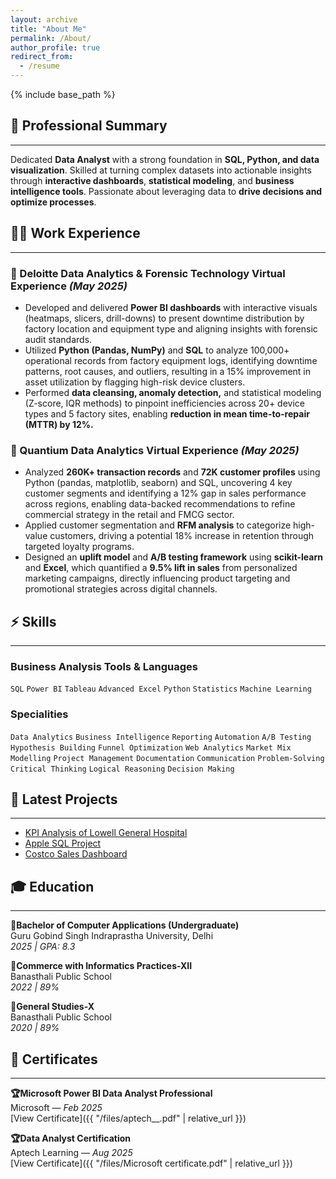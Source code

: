 ```yaml
---
layout: archive
title: "About Me"
permalink: /About/
author_profile: true
redirect_from:
  - /resume
---
```



{% include base_path %}
## **💼 Professional Summary**
---
Dedicated **Data Analyst** with a strong foundation in **SQL, Python, and data visualization**. Skilled at turning complex datasets into actionable insights through **interactive dashboards**, **statistical modeling**, and **business intelligence tools**. Passionate about leveraging data to **drive decisions and optimize processes**.



## **🧑‍💻 Work Experience**
---
### 🔹 Deloitte Data Analytics & Forensic Technology Virtual Experience *(May 2025)*  
- Developed and delivered **Power BI dashboards** with interactive visuals (heatmaps, slicers, drill-downs) to present downtime distribution by factory location and equipment type and aligning insights with forensic audit standards.  
- Utilized **Python (Pandas, NumPy)** and **SQL** to analyze 100,000+ operational records from factory equipment logs, identifying downtime patterns, root causes, and outliers, resulting in a 15% improvement in asset utilization by flagging high-risk device clusters.  
- Performed **data cleansing, anomaly detection,** and statistical modeling (Z-score, IQR methods) to pinpoint inefficiencies across 20+ device types and 5 factory sites, enabling **reduction in mean time-to-repair (MTTR) by 12%.**  

### 🔹 Quantium Data Analytics Virtual Experience *(May 2025)*  
- Analyzed **260K+ transaction records** and **72K customer profiles** using Python (pandas, matplotlib, seaborn) and SQL, uncovering 4 key customer segments and identifying a 12% gap in sales performance across regions, enabling data-backed recommendations to refine commercial strategy in the retail and FMCG sector.  
- Applied customer segmentation and **RFM analysis** to categorize high-value customers, driving a potential 18% increase in retention through targeted loyalty programs.  
- Designed an **uplift model** and **A/B testing framework** using **scikit-learn** and **Excel**, which quantified a **9.5% lift in sales** from personalized marketing campaigns, directly influencing product targeting and promotional strategies across digital channels.  


## **⚡ Skills**
---
### Business Analysis Tools & Languages  
`SQL` `Power BI` `Tableau` `Advanced Excel` `Python` `Statistics` `Machine Learning`

### Specialities  
`Data Analytics` `Business Intelligence` `Reporting` `Automation` `A/B Testing` `Hypothesis Building` `Funnel Optimization` `Web Analytics` `Market Mix Modelling` `Project Management` `Documentation` `Communication` `Problem-Solving` `Critical Thinking` `Logical Reasoning` `Decision Making`

## 🚀 Latest Projects
---

- [KPI Analysis of Lowell General Hospital](/portfolio/Lowell-general-hospital-analysis/)
- [Apple SQL Project](/portfolio/Apple-SQL-Project/)
- [Costco Sales Dashboard](/portfolio/Costco-Sales-Dashboard/)



## **🎓 Education**
---
**📗Bachelor of Computer Applications (Undergraduate)**  
Guru Gobind Singh Indraprastha University, Delhi  
*2025 | GPA: 8.3*  

**📗Commerce with Informatics Practices-XII**  
Banasthali Public School  
*2022 | 89%*  

**📗General Studies-X**  
Banasthali Public School  
*2020 | 89%*  


## **📜 Certificates**
---
**🏆Microsoft Power BI Data Analyst Professional**  
Microsoft — *Feb 2025*  
[View Certificate]({{ "/files/aptech__.pdf" | relative_url }})

**🏆Data Analyst Certification**  
Aptech Learning — *Aug 2025*  
[View Certificate]({{ "/files/Microsoft certificate.pdf" | relative_url }})


